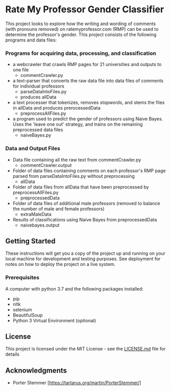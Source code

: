 # Rate My Professor Gender Classifier 

This project looks to explore how the writing and wording of comments (with pronouns removed) on ratemyprofessor.com (RMP) can be used to determine the professor's gender. This project consists of the following programs and data files:
### Programs for acquiring data, processing, and classification ###
* a webcrawler that crawls RMP pages for 21 universities and outputs to one file
    * commentCrawler.py
* a text-parser that converts the raw data file into data files of comments for individual professors
    * parseDataIntoFiles.py
    * produces allData
* a text processer that tokenizes, removes stopwords, and stems the files in allData and produces prerocessedData
    * preprocessAllFiles.py
* a program used to predict the gender of professors using Naive Bayes. Uses the 'leave one out' strategy, and trains on the remaining preprocessed data files
    * naiveBayes.py
    
### Data and Output Files ###
* Data file containing all the raw text from commentCrawler.py
    * commentCrawler.output
* Folder of data files containing comments on each professor's RMP page parsed from parseDataIntoFiles.py without preprocessing
    * allData
* Folder of data files from allData that have been preprocessed by preprocessAllFiles.py
    * preprocessedData
* Folder of data files of additional male professors (removed to balance the number of male and female professors)
    * extraMaleData
* Results of classifications using Naive Bayes from preprocessedData
    * naivebayes.output


## Getting Started

These instructions will get you a copy of the project up and running on your local machine for development and testing purposes. See deployment for notes on how to deploy the project on a live system.

### Prerequisites

A computer with python 3.7 and the following packages installed:
* pip
* nltk
* selenium
* BeautifulSoup
* Python 3 Virtual Environment (optional)

## License

This project is licensed under the MIT License - see the [LICENSE.md](LICENSE.md) file for details

## Acknowledgments

* Porter Stemmer [https://tartarus.org/martin/PorterStemmer/]
